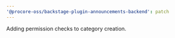 ```yaml
---
'@procore-oss/backstage-plugin-announcements-backend': patch
---
```


Adding permission checks to category creation.
